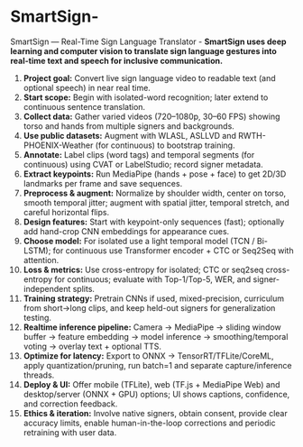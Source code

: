 # SmartSign-
SmartSign — Real-Time Sign Language Translator - **SmartSign uses deep learning and computer vision to translate sign language gestures into real-time text and speech for inclusive communication.**


1. **Project goal:** Convert live sign language video to readable text (and optional speech) in near real time.
2. **Start scope:** Begin with isolated-word recognition; later extend to continuous sentence translation.
3. **Collect data:** Gather varied videos (720–1080p, 30–60 FPS) showing torso and hands from multiple signers and backgrounds.
4. **Use public datasets:** Augment with WLASL, ASLLVD and RWTH-PHOENIX-Weather (for continuous) to bootstrap training.
5. **Annotate:** Label clips (word tags) and temporal segments (for continuous) using CVAT or LabelStudio; record signer metadata.
6. **Extract keypoints:** Run MediaPipe (hands + pose + face) to get 2D/3D landmarks per frame and save sequences.
7. **Preprocess & augment:** Normalize by shoulder width, center on torso, smooth temporal jitter; augment with spatial jitter, temporal stretch, and careful horizontal flips.
8. **Design features:** Start with keypoint-only sequences (fast); optionally add hand-crop CNN embeddings for appearance cues.
9. **Choose model:** For isolated use a light temporal model (TCN / Bi-LSTM); for continuous use Transformer encoder + CTC or Seq2Seq with attention.
10. **Loss & metrics:** Use cross-entropy for isolated; CTC or seq2seq cross-entropy for continuous; evaluate with Top-1/Top-5, WER, and signer-independent splits.
11. **Training strategy:** Pretrain CNNs if used, mixed-precision, curriculum from short→long clips, and keep held-out signers for generalization testing.
12. **Realtime inference pipeline:** Camera → MediaPipe → sliding window buffer → feature embedding → model inference → smoothing/temporal voting → overlay text + optional TTS.
13. **Optimize for latency:** Export to ONNX → TensorRT/TFLite/CoreML, apply quantization/pruning, run batch=1 and separate capture/inference threads.
14. **Deploy & UI:** Offer mobile (TFLite), web (TF.js + MediaPipe Web) and desktop/server (ONNX + GPU) options; UI shows captions, confidence, and correction feedback.
15. **Ethics & iteration:** Involve native signers, obtain consent, provide clear accuracy limits, enable human-in-the-loop corrections and periodic retraining with user data.


